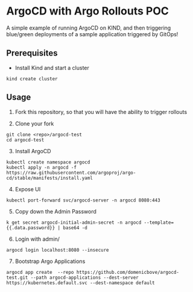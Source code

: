 # ArgoCD with Argo Rollouts POC

A simple example of running ArgoCD on KIND, and then triggering blue/green deployments of a sample application triggered by GitOps!

## Prerequisites
- Install Kind and start a cluster
```
kind create cluster
```

## Usage
1. Fork this repository, so that you will have the ability to trigger rollouts

2. Clone your fork
```
git clone <repo>/argocd-test
cd argocd-test
```

3. Install ArgoCD
```
kubectl create namespace argocd
kubectl apply -n argocd -f https://raw.githubusercontent.com/argoproj/argo-cd/stable/manifests/install.yaml
``` 

4. Expose UI
```
kubectl port-forward svc/argocd-server -n argocd 8080:443
```

5. Copy down the Admin Password
```
k get secret argocd-initial-admin-secret -n argocd --template={{.data.password}} | base64 -d
```

6. Login with admin/<password>
```
argocd login localhost:8080 --insecure
```

7. Bootstrap Argo Applications
```
argocd app create  --repo https://github.com/domenicbove/argocd-test.git --path argocd-applications --dest-server https://kubernetes.default.svc --dest-namespace default

```